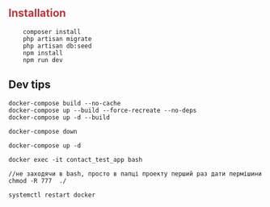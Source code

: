 ## <h2 style="color:#ba363f">Installation</h2>
``` 
    composer install
    php artisan migrate
    php artisan db:seed
    npm install
    npm run dev
```

## Dev tips
```
docker-compose build --no-cache
docker-compose up --build --force-recreate --no-deps
docker-compose up -d --build

docker-compose down

docker-compose up -d

docker exec -it contact_test_app bash

//не заходячи в bash, просто в папці проекту перший раз дати пермішини
chmod -R 777  ./

systemctl restart docker
```
